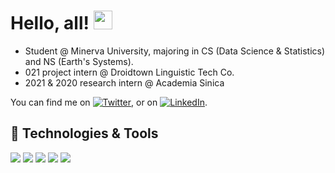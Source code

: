 <!--
**enjuichang/enjuichang** is a ✨ _special_ ✨ repository because its `README.md` (this file) appears on your GitHub profile.

Here are some ideas to get you started:

- 🔭 I’m currently working on ...
- 🌱 I’m currently learning ...
- 👯 I’m looking to collaborate on ...
- 🤔 I’m looking for help with ...
- 💬 Ask me about ...
- 📫 How to reach me: ...
- 😄 Pronouns: ...
- ⚡ Fun fact: ...
-->

<!-- Text -->

# Hello, all! <img src="https://raw.githubusercontent.com/MartinHeinz/MartinHeinz/master/wave.gif" width="30px">

- Student @ Minerva University, majoring in CS (Data Science & Statistics) and NS (Earth's Systems).
- 021 project intern @ Droidtown Linguistic Tech Co.
- 2021 & 2020 research intern @ Academia Sinica

You can find me on [![Twitter][1.2]][1], or on [![LinkedIn][2.2]][2].

<!--  Github Stats
[![Enjui's GitHub stats](https://github-readme-stats.vercel.app/api?username=enjuichang)](https://github.com/enjuichang/github-readme-stats)
-->


## 🔧 Technologies & Tools
![](https://img.shields.io/badge/OS-Linux-informational?style=flat&logo=linux&logoColor=white&color=2bbc8a)
![](https://img.shields.io/badge/Shell-Shell-informational?style=flat&logo=gnu-bash&logoColor=white&color=2bbc8a)
![](https://img.shields.io/badge/Code-Python-informational?style=flat&logo=python&logoColor=white&color=2bbc8a)
![](https://img.shields.io/badge/Code-R-informational?style=flat&logo=r&logoColor=white&color=2bbc8a)
![](https://img.shields.io/badge/GIS-GIS-informational?style=flat&logo=qgis&logoColor=white&color=2bbc8a)



<!-- Icons -->

[1.2]: https://leadership.ng/wp-content/uploads/2020/09/Twitter-Logo.png
[2.2]: https://www.clipartmax.com/png/middle/97-974798_%E3%80%8Clinkedin-logo%E3%80%8D%E3%81%AE%E7%94%BB%E5%83%8F%E6%A4%9C%E7%B4%A2%E7%B5%90%E6%9E%9C-linkedin-symbol-for-word.png

<!-- Links to your social media accounts -->

[1]: https://twitter.com/7t_eric
[2]: https://www.linkedin.com/in/enjui-chang/
